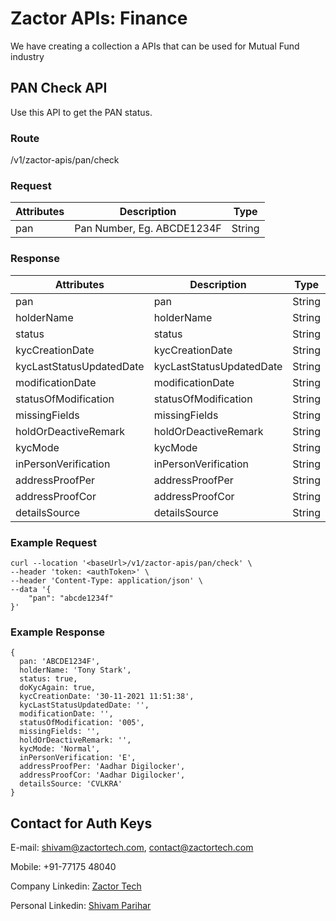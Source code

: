 # Zactor APIs: Finance
We have creating a collection a APIs that can be used for Mutual Fund industry

## PAN Check API

Use this API to get the PAN status.

### Route
<baseUrl>/v1/zactor-apis/pan/check

### Request
Attributes | Description | Type
|---|---|---|
| pan | Pan Number, Eg. ABCDE1234F | String | 

### Response
Attributes | Description | Type
|---|---|---|
| pan | pan | String | 
| holderName | holderName | String |
| status | status | String |
| kycCreationDate | kycCreationDate | String |
| kycLastStatusUpdatedDate | kycLastStatusUpdatedDate | String |
| modificationDate | modificationDate | String |
| statusOfModification | statusOfModification | String |
| missingFields | missingFields | String |
| holdOrDeactiveRemark | holdOrDeactiveRemark | String |
| kycMode | kycMode | String |
| inPersonVerification | inPersonVerification | String |
| addressProofPer | addressProofPer | String |
| addressProofCor | addressProofCor | String |
| detailsSource | detailsSource | String |


### Example Request
```
curl --location '<baseUrl>/v1/zactor-apis/pan/check' \
--header 'token: <authToken>' \
--header 'Content-Type: application/json' \
--data '{
    "pan": "abcde1234f"
}'
```


### Example Response
```
{
  pan: 'ABCDE1234F',
  holderName: 'Tony Stark',
  status: true,
  doKycAgain: true,
  kycCreationDate: '30-11-2021 11:51:38',
  kycLastStatusUpdatedDate: '',
  modificationDate: '',
  statusOfModification: '005',
  missingFields: '',
  holdOrDeactiveRemark: '',
  kycMode: 'Normal',
  inPersonVerification: 'E',
  addressProofPer: 'Aadhar Digilocker',
  addressProofCor: 'Aadhar Digilocker',
  detailsSource: 'CVLKRA'
}
```

## Contact for Auth Keys

E-mail: shivam@zactortech.com, contact@zactortech.com

Mobile: +91-77175 48040

Company Linkedin: [Zactor Tech](https://www.linkedin.com/company/zactor-tech)

Personal Linkedin: [Shivam Parihar](https://www.linkedin.com/in/shivamparihar/)
